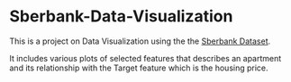 # Sberbank-Data-Visualization
This is a project on Data Visualization using the the [Sberbank Dataset](https://www.kaggle.com/c/sberbank-russian-housing-market).

It includes various plots of selected features that describes an apartment and its relationship with the Target feature which is the housing price.
